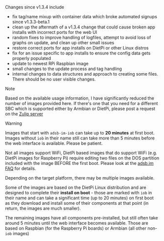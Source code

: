 Changes since v1.3.4 include
- fix tag/name mixup with container data which broke automated signups since v1.3.3-beta.1
- clean up the aftermath of a v1.3.4 change that could cause broken app installs with incorrect ports for the web UI
- random fixes to improve handling of logfiles, attempt to avoid loss of graphs on update, and clean up other small issues
- restore correct ports for app installs on DietPi or other Linux distros
- fix for an issue specific to app installs to ensure the config data gets properly populated
- update to newest RPi Raspbian image
- small changes to the update process and tag handling
- internal changes to data structures and approach to creating some files. There should be no user visible changes.

> [!NOTE]
> Based on the available usage information, I have significantly reduced the number of images provided here. If there's one that you need for a different SBC which is supported either by Armbian or DietPi, please post a request on the [Zulip server](https://adsblol.zulipchat.com/#narrow/stream/391168-adsb-feeder-image)

> [!WARNING]
> Images that start with `adsb-im-iob` can take up to **20 minutes** at first boot. Images without `iob` in their name still can take more than 5 minutes before the web interface is available. Please be patient.
>
> Not all images support WiFi, DietPi based images that do support WiFi (e.g. DietPi images for Raspberry Pi) require editing two files on the DOS partition included with the image BEFORE the first boot. Please look at the [adsb.im FAQ](https://adsb.im/faq) for details.

Depending on the target platform, there may be multiple images available.

Some of the images are based on the DietPi Linux distribution and are designed to complete their **install on boot** - those are marked with `iob` in their name and can take a significant time (up to 20 minutes) on first boot as they download and install some of their components at that point (in return, the images are much smaller).

The remaining images have all components pre-installed, but still often take around 5 minutes until the web interface becomes available. Those are based on Raspbian (for the Raspberry Pi boards) or Armbian (all other non-`iob` images)



